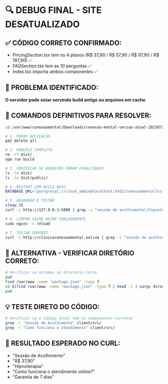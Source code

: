 # 🔍 DEBUG FINAL - SITE DESATUALIZADO

## ✅ CÓDIGO CORRETO CONFIRMADO:
- PricingSection.tsx tem os 4 planos (R$ 37,90 / R$ 57,90 / R$ 97,90 / R$ 197,90) ✅
- FAQSection.tsx tem as 10 perguntas ✅  
- Index.tsx importa ambos componentes ✅

## 🎯 PROBLEMA IDENTIFICADO:
**O servidor pode estar servindo build antigo ou arquivos em cache**

## 🚀 COMANDOS DEFINITIVOS PARA RESOLVER:

```bash
cd /var/www/conexaomental/Downloads/conexao-mental-versao-atual-20250729

# 1. PARAR APLICAÇÃO
pm2 delete all

# 2. REBUILD COMPLETO
rm -rf dist/
npm run build

# 3. VERIFICAR SE ARQUIVOS FORAM ATUALIZADOS
ls -la dist/
ls -la dist/public/

# 4. RESTART COM BUILD NOVO
DATABASE_URL="postgresql://cloud_admin@localhost:5432/conexaomental?sslmode=disable" pm2 start npm --name "conexaomental" -- start

# 5. AGUARDAR E TESTAR
sleep 15
curl -s http://127.0.0.1:5000 | grep -i "sessão de acolhimento\|hipnoterapia\|como funciona o atendimento"

# 6. LIMPAR CACHE NGINX FORÇADAMENTE
sudo nginx -s reload

# 7. TESTAR DOMÍNIO
curl -s http://clinicaconexaomental.online | grep -i "sessão de acolhimento\|faq"
```

## 🔧 ALTERNATIVA - VERIFICAR DIRETÓRIO CORRETO:
```bash
# Verificar se estamos no diretório certo
pwd
find /var/www -name "package.json" -type f
cd $(find /var/www -name "package.json" -type f | head -1 | xargs dirname)
pwd
```

## 💡 TESTE DIRETO DO CÓDIGO:
```bash
# Verificar se o código atual tem os componentes corretos
grep -r "Sessão de Acolhimento" client/src/
grep -r "Como funciona o atendimento" client/src/
```

## 🎯 RESULTADO ESPERADO NO CURL:
- "Sessão de Acolhimento"
- "R$ 37,90"
- "Hipnoterapia" 
- "Como funciona o atendimento online?"
- "Garantia de 7 dias"